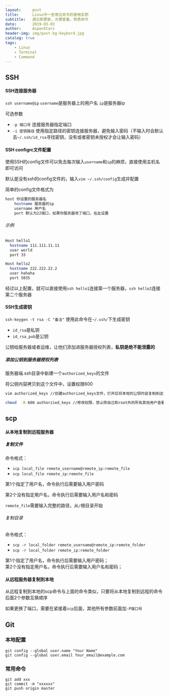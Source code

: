 ```yaml
---
layout:     post
title:      Linux中一些常见命令的使用实例
subtitle:   遇见即更新，方便查看，熟悉命令
date:       2019-03-03
author:     AspenStars
header-img: img/post-bg-keybord.jpg
catalog: true
tags:
    - Linux
    - Terminal
    - Command
---
```

## SSH

#### SSH连接服务器

`ssh username@ip`
`username`是服务器上的用户名
`ip`是服务器ip

可选参数

- `-p 端口号` 连接服务器指定端口
- `-i 密钥路径` 使用指定路径的密钥连接服务器，避免输入密码（不输入时会默认去`~/.ssh/id_rsa`寻找密钥，没有或者密钥未授权才会让输入密码）

#### SSH configrc文件配置

使用SSH的config文件可以免去每次输入`username`和`ip`的麻烦，直接使用主机名即可访问

默认是没有ssh的config文件的，输入`vim ~/.ssh/config`生成并配置

简单的config文件格式为

```bash
host 你设置的服务器名
    hostname 服务器的ip
    username 用户名
    port 默认为22端口，如果你服务器改了端口，在此设置
```

###### 示例

```bash
Host hello1
  hostname 111.111.11.11
  user world
  port 33

Host hello2
  hostname 222.222.22.2
  user hahaha
  port 5035
```

经过以上配置，就可以直接使用`ssh hello1`连接第一个服务器，`ssh hello2`连接第二个服务器

#### SSH生成密钥

`ssh-keygen -t rsa -C "备注"` 使用此命令在`~/.ssh/`下生成密钥
- `id_rsa`是私钥
- `id_rsa_pub`是公钥

公钥给服务器或者运维，让他们添加进服务器授权列表，**私钥是绝不能泄露的**

##### 添加公钥到服务器授权列表

服务器端.ssh目录中新建一个`authorized_keys`的文件

将公钥内容拷贝到这个文件中，设置权限600
```bash
vim authorized_keys //创建authorized_keys文件，打开后将本地的公钥内容复制到这个文件中

chmod  -R 600 authorzied_keys //修改权限，禁止除自己和root外的所有其他用户查看、修改
```

## scp

#### 从本地复制到远程服务器

##### 复制文件

命令格式：
- `scp local_file remote_username@remote_ip:remote_file`   
- `scp local_file remote_ip:remote_file`  

第1个指定了用户名，命令执行后需要输入用户密码

第2个没有指定用户名，命令执行后需要输入用户名和密码

`remote_file`需要输入完整的路径，从`/`根目录开始

###### 复制目录

命令格式：  
- `scp -r local_folder remote_username@remote_ip:remote_folder  `
- `scp -r local_folder remote_ip:remote_folder  `

第1个指定了用户名，命令执行后需要输入用户密码；  
第2个没有指定用户名，命令执行后需要输入用户名和密码；

#### 从远程服务器复制到本地

从远程复制到本地的scp命令与上面的命令类似，只要将从本地复制到远程的命令后面2个参数互换顺序

如果更换了端口，需要在紧接着`scp`后面，其他所有参数前面加`-P端口号`

## Git

### 本地配置
```
git config --global user.name "Your Name"
git config --global user.email Your_email@example.com
```

### 常用命令
```
git add xxx
git commit -m "xxxxxx"
git push origin master
```

